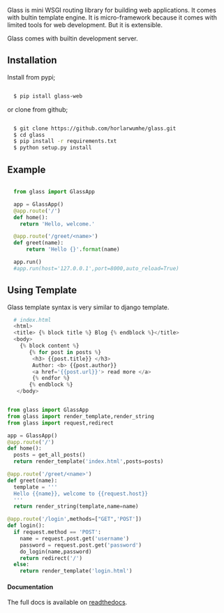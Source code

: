 Glass is mini WSGI routing library for building web applications.
It comes with bultin template engine. It is micro-framework because it comes with limited tools for web development. But it is extensible.

Glass  comes with builtin development server.

## Installation

 Install from pypi;

```bash

  $ pip istall glass-web

```
or clone from github;

```bash

  $ git clone https://github.com/horlarwumhe/glass.git
  $ cd glass
  $ pip install -r requirements.txt
  $ python setup.py install


```
##  Example

```py

  from glass import GlassApp

  app = GlassApp()
  @app.route('/')
  def home():
    return 'Hello, welcome.'

  @app.route('/greet/<name>')
  def greet(name):
      return 'Hello {}'.format(name)

  app.run()
  #app.run(host='127.0.0.1',port=8000,auto_reload=True)

```

## Using Template

Glass template syntax is very similar to django template.


```py
  # index.html
  <html>
  <title> {% block title %} Blog {% endblock %}</title>
  <body>
    {% block content %}
       {% for post in posts %}
        <h3> {{post.title}} </h3>
        Author: <b> {{post.author}}
        <a href='{{post.url}}'> read more </a>
        {% endfor %}
       {% endblock %}
   </body>


```

```py

from glass import GlassApp
from glass import render_template,render_string
from glass import request,redirect

app = GlassApp()
@app.route('/')
def home():
  posts = get_all_posts()
  return render_template('index.html',posts=posts)

@app.route('/greet/<name>')
def greet(name):
  template = '''
  Hello {{name}}, welcome to {{request.host}}
  '''
  return render_string(template,name=name)

@app.route('/login',methods=["GET",'POST'])
def login():
  if request.method == 'POST':
    name = request.post.get('username')
    password = request.post.get('password')
    do_login(name,password)
    return redirect('/')
  else:
    return render_template('login.html')

``` 
#### Documentation

The full docs is available on [readthedocs](https://glassapp.readthedocs.io).